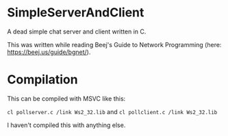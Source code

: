 # SimpleServerAndClient
A dead simple chat server and client written in C.

This was written while reading Beej's Guide to Network Programming (here: https://beej.us/guide/bgnet/).

# Compilation

This can be compiled with MSVC like this:

```cl pollserver.c /link Ws2_32.lib``` and ```cl pollclient.c /link Ws2_32.lib```

I haven't compiled this with anything else.
